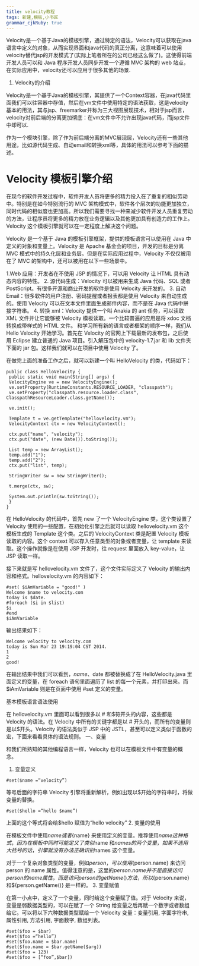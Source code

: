 ```yaml
---
title: velocity教程 
tags: 新建,模板,小书匠
grammar_cjkRuby: true
---
```

Velocity是一个基于Java的模板引擎，通过特定的语法，Velocity可以获取在java语言中定义的对象，从而实现界面和java代码的真正分离，这意味着可以使用velocity替代jsp的开发模式了(实际上笔者所在的公司已经这么做了)。这使得前端开发人员可以和 Java 程序开发人员同步开发一个遵循 MVC 架构的 web 站点，在实际应用中，velocity还可以应用于很多其他的场景.

1. Velocity的介绍

Velocity是一个基于Java的模板引擎，其提供了一个Context容器，在java代码里面我们可以往容器中存值，然后在vm文件中使用特定的语法获取，这是velocity基本的用法，其与jsp、freemarker并称为三大视图展现技术，相对于jsp而言，velocity对前后端的分离更加彻底：在vm文件中不允许出现java代码，而jsp文件中却可以.

作为一个模块引擎，除了作为前后端分离的MVC展现层，Velocity还有一些其他用途，比如源代码生成、自动email和转换xml等，具体的用法可以参考下面的描述。

# Velocity 模板引擎介绍

在现今的软件开发过程中，软件开发人员将更多的精力投入在了重复的相似劳动中。特别是在如今特别流行的 MVC 架构模式中，软件各个层次的功能更加独立，同时代码的相似度也更加高。所以我们需要寻找一种来减少软件开发人员重复劳动的方法，让程序员将更多的精力放在业务逻辑以及其他更加具有创造力的工作上。Velocity 这个模板引擎就可以在一定程度上解决这个问题。

Velocity 是一个基于 Java 的模板引擎框架，提供的模板语言可以使用在 Java 中定义的对象和变量上。Velocity 是 Apache 基金会的项目，开发的目标是分离 MVC 模式中的持久化层和业务层。但是在实际应用过程中，Velocity 不仅仅被用在了 MVC 的架构中，还可以被用在以下一些场景中。

1.Web 应用：开发者在不使用 JSP 的情况下，可以用 Velocity 让 HTML 具有动态内容的特性。
2. 源代码生成：Velocity 可以被用来生成 Java 代码、SQL 或者 PostScript。有很多开源和商业开发的软件是使用 Velocity 来开发的。
3. 自动 Email：很多软件的用户注册、密码提醒或者报表都是使用 Velocity 来自动生成的。使用 Velocity 可以在文本文件里面生成邮件内容，而不是在 Java 代码中拼接字符串。
4. 转换 xml：Velocity 提供一个叫 Anakia 的 ant 任务，可以读取 XML 文件并让它能够被 Velocity 模板读取。一个比较普遍的应用是将 xdoc 文档转换成带样式的 HTML 文件。
和学习所有新的语言或者框架的顺序一样，我们从 Hello Velocity 开始学习。首先在 Velocity 的官网上下载最新的发布包，之后使用 Eclipse 建立普通的 Java 项目。引入解压包中的 velocity-1.7.jar 和 lib 文件夹下面的 jar 包。这样我们就可以在项目中使用 Velocity 了。

在做完上面的准备工作之后，就可以新建一个叫 HelloVelocity 的类，代码如下：

``` stylus
public class HelloVelocity {
 public static void main(String[] args) {
 VelocityEngine ve = new VelocityEngine();
 ve.setProperty(RuntimeConstants.RESOURCE_LOADER, "classpath");
 ve.setProperty("classpath.resource.loader.class", ClasspathResourceLoader.class.getName());
  
 ve.init();
  
 Template t = ve.getTemplate("hellovelocity.vm");
 VelocityContext ctx = new VelocityContext();
  
 ctx.put("name", "velocity");
 ctx.put("date", (new Date()).toString());
  
 List temp = new ArrayList();
 temp.add("1");
 temp.add("2");
 ctx.put("list", temp);
  
 StringWriter sw = new StringWriter();
  
 t.merge(ctx, sw);
  
 System.out.println(sw.toString());
 }
}
```
在 HelloVelocity 的代码中，首先 new 了一个 VelocityEngine 类，这个类设置了 Velocity 使用的一些配置，在初始化引擎之后就可以读取 hellovelocity.vm 这个模板生成的 Template 这个类。之后的 VelocityContext 类是配置 Velocity 模板读取的内容。这个 context 可以存入任意类型的对象或者变量，让 template 来读取。这个操作就像是在使用 JSP 开发时，往 request 里面放入 key-value，让 JSP 读取一样。

接下来就是写 hellovelocity.vm 文件了，这个文件实际定义了 Velocity 的输出内容和格式。hellovelocity.vm 的内容如下：

``` stylus
#set( $iAmVariable = "good!" )
Welcome $name to velocity.com
today is $date.
#foreach ($i in $list)
$i
#end
$iAmVariable
```
输出结果如下：

``` stylus
Welcome velocity to velocity.com
today is Sun Mar 23 19:19:04 CST 2014.
1
2
good!
```

在输出结果中我们可以看到，$name、$date 都被替换成了在 HelloVelocity.java 里面定义的变量，在 foreach 语句里面遍历了 list 的每一个元素，并打印出来。而$iAmVariable 则是在页面中使用 #set 定义的变量。

基本模板语言语法使用

在 hellovelocity.vm 里面可以看到很多以 # 和$符开头的内容，这些都是 Velocity 的语法。在 Velocity 中所有的关键字都是以 # 开头的，而所有的变量则是以$开头。Velocity 的语法类似于 JSP 中的 JSTL，甚至可以定义类似于函数的宏，下面来看看具体的语法规则。
一、变量

和我们所熟知的其他编程语言一样，Velocity 也可以在模板文件中有变量的概念。
1. 变量定义

``` stylus
#set($name =“velocity”)
```
等号后面的字符串 Velocity 引擎将重新解析，例如出现以$开始的字符串时，将做变量的替换。

``` stylus
#set($hello =“hello $name”)
```
上面的这个等式将会给$hello 赋值为“hello velocity”
2. 变量的使用

在模板文件中使用$name 或者${name} 来使用定义的变量。推荐使用${name} 这种格式，因为在模板中同时可能定义了类似$name 和$names 的两个变量，如果不选用大括号的话，引擎就没有办法正确识别$names 这个变量。

对于一个复杂对象类型的变量，例如$person，可以使用${person.name} 来访问 person 的 name 属性。值得注意的是，这里的${person.name} 并不是直接访问 person 的 name 属性，而是访问 person 的 getName() 方法，所以${person.name} 和${person.getName()} 是一样的。
3. 变量赋值

在第一小点中，定义了一个变量，同时给这个变量赋了值。对于 Velocity 来说，变量是弱数据类型的，可以在赋了一个 String 给变量之后再赋一个数字或者数组给它。可以将以下六种数据类型赋给一个 Velocity 变量：变量引用, 字面字符串, 属性引用, 方法引用, 字面数字, 数组列表。

``` stylus
#set($foo = $bar)
#set($foo =“hello”)
#set($foo.name = $bar.name)
#set($foo.name = $bar.getName($arg))
#set($foo = 123)
#set($foo = [“foo”,$bar])
```





